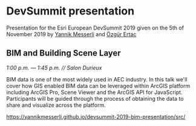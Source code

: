 # DevSummit presentation

Presentation for the Esri European DevSummit 2019 given on the 5th of November 2019 by [Yannik Messerli](mailto:ymesserli@esri.com) and [&Ouml;zg&uuml;r Ertac](mailto:o.ertac@esri.de)

## BIM and Building Scene Layer

_1:00 p.m. — 1:45 p.m. // Salon Durieux_

BIM data is one of the most widely used in AEC industry. In this talk we'll cover how GIS enabled BIM data can be leveraged within ArcGIS platform including ArcGIS Pro, Scene Viewer and the ArcGIS API for JavaScript. Participants will be guided through the process of obtaining the data to share and visualize across the platform.

https://yannikmesserli.github.io/devsummit-2019-bim-presentation/src/

